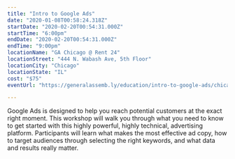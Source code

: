 ```yaml
---
title: "Intro to Google Ads"
date: "2020-01-08T00:58:24.318Z"
startDate: "2020-02-20T00:54:31.000Z"
startTime: "6:00pm"
endDate: "2020-02-20T00:54:31.000Z"
endTime: "9:00pm"
locationName: "GA Chicago @ Rent 24"
locationStreet: "444 N. Wabash Ave, 5th Floor"
locationCity: "Chicago"
locationState: "IL"
cost: "$75"
eventUrl: "https://generalassemb.ly/education/intro-to-google-ads/chicago/95769"

---
```


Google Ads is designed to help you reach potential customers at the exact right moment. This workshop will walk you through what you need to know to get started with this highly powerful, highly technical, advertising platform. Participants will learn what makes the most effective ad copy, how to target audiences through selecting the right keywords, and what data and results really matter.

